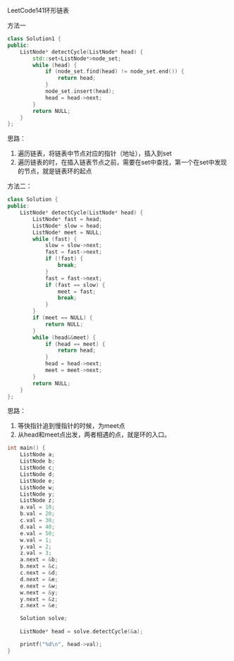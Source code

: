 LeetCode141环形链表

方法一

```cpp
class Solution1 {
public:
	ListNode* detectCycle(ListNode* head) {
		std::set<ListNode*>node_set;
		while (head) {
			if (node_set.find(head) != node_set.end()) {
				return head;
			}
			node_set.insert(head);
			head = head->next;
		}
		return NULL;
	}
};
```

思路：

1. 遍历链表，将链表中节点对应的指针（地址），插入到set
2. 遍历链表的时，在插入链表节点之前，需要在set中查找，第一个在set中发现的节点，就是链表环的起点

方法二：

```cpp
class Solution {
public:
	ListNode* detectCycle(ListNode* head) {
		ListNode* fast = head;
		ListNode* slow = head;
		ListNode* meet = NULL;
		while (fast) {
			slow = slow->next;
			fast = fast->next;
			if (!fast) {
				break;
			}
			fast = fast->next;
			if (fast == slow) {
				meet = fast;
				break;
			}
		}
		if (meet == NULL) {
			return NULL;
		}
		while (head&&meet) {
			if (head == meet) {
				return head;
			}
			head = head->next;
			meet = meet->next;
		}
		return NULL;
	}
};
```

思路：

1. 等快指针追到慢指针的时候，为meet点
2. 从head和meet点出发，两者相遇的点，就是环的入口。



```cpp
int main() {
	ListNode a;
	ListNode b;
	ListNode c;
	ListNode d;
	ListNode e;
	ListNode w;
	ListNode y;
	ListNode z;
	a.val = 10;
	b.val = 20;
	c.val = 30;
	d.val = 40;
	e.val = 50;
	w.val = 1;
	y.val = 2;
	z.val = 3;
	a.next = &b;
	b.next = &c;
	c.next = &d;
	d.next = &e;
	e.next = &w;
	w.next = &y;
	y.next = &z;
	z.next = &e;

	Solution solve;
	
	ListNode* head = solve.detectCycle(&a);

	printf("%d\n", head->val);
}
```

